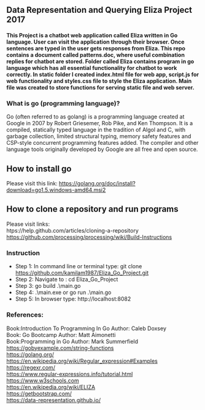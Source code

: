 ##  Data Representation and Querying Eliza Project 2017
#### This Project is a chatbot web application called Eliza written in Go language. User can visit the application through their browser. Once sentences are typed in the user gets responses from Eliza. This repo contains a document called patterns.doc, where useful combination replies for chatbot are stored. Folder called Eliza contains program in go language which has all essential functionality for chatbot to work correctly. In static folder I created index.html file for web app, script.js for web functionality and styles.css file to style the Eliza application. Main file was created to store functions for serving static file and web server.

### What is go (programming language)?
Go (often referred to as golang) is a programming language created at Google in 2007 by Robert Griesemer, Rob Pike, and Ken Thompson. It is a compiled, statically typed language in the tradition of Algol and C, with garbage collection, limited structural typing, memory safety features and CSP-style concurrent programming features added. The compiler and other language tools originally developed by Google are all free and open source.
## How to install go
Please visit this link: https://golang.org/doc/install?download=go1.5.windows-amd64.msi2
## How to clone a repository and run programs
Please visit links: <br />
htps://help.github.com/articles/cloning-a-repository<br />
https://github.com/processing/processing/wiki/Build-Instructions
### Instruction 
- Step 1: In command line or terminal type: git clone https://github.com/kamilam1987/Eliza_Go_Project.git
- Step 2: Navigate to : cd Eliza_Go_Project
- Step 3: go build .\main.go
- Step 4: .\main.exe or go run .\main.go
- Step 5: In browser type: http://localhost:8082 

### References:
Book:Introduction To Programming In Go Author: Caleb Doxsey<br />
Book: Go Bootcamp Author: Matt Aimonetti<br />
Book:Programming in Go Author: Mark Summerfield<br />
https://gobyexample.com/string-functions<br />
https://golang.org/<br />
https://en.wikipedia.org/wiki/Regular_expression#Examples<br />
https://regexr.com/<br />
https://www.regular-expressions.info/tutorial.html<br />
https://www.w3schools.com<br />
https://en.wikipedia.org/wiki/ELIZA<br />
https://getbootstrap.com/<br />
https://data-representation.github.io/<br />



